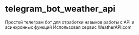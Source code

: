 # telegram_bot_weather_api
Простой телеграм бот для отработки навыков работы с API и асинхронных функций
Использовал сервис WeatherAPI.com
